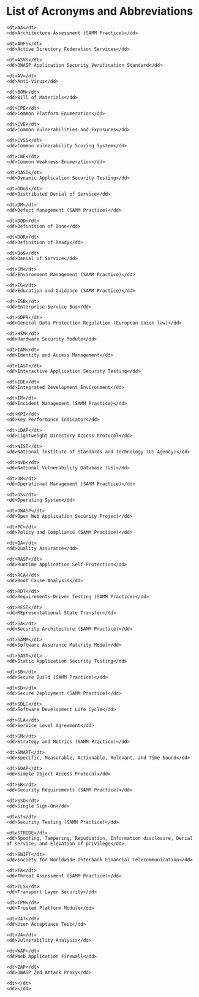 # List of Acronyms and Abbreviations

<dl>

    <dt>AA</dt>
    <dd>Architecture Assessment (SAMM Practice)</dd>

    <dt>ADFS</dt>
    <dd>Active Directory Federation Services</dd>

    <dt>ASVS</dt>
    <dd>OWASP Application Security Verification Standard</dd>

    <dt>AV</dt>
    <dd>Anti-Virus</dd>

    <dt>BOM</dt>
    <dd>Bill of Materials</dd>

    <dt>CPE</dt>
    <dd>Common Platform Enumeration</dd>

    <dt>CVE</dt>
    <dd>Common Vulnerabilities and Exposures</dd>

    <dt>CVSS</dt>
    <dd>Common Vulnerability Scoring System</dd>

    <dt>CWE</dt>
    <dd>Common Weakness Enumeration</dd>

    <dt>DAST</dt>
    <dd>Dynamic Application Security Testing</dd>

    <dt>DDoS</dt>
    <dd>Distributed Denial of Service</dd>

    <dt>DM</dt>
    <dd>Defect Management (SAMM Practice)</dd>

    <dt>DOD</dt>
    <dd>Definition of Done</dd>

    <dt>DOR</dt>
    <dd>Definition of Ready</dd>

    <dt>DoS</dt>
    <dd>Denial of Service</dd>

    <dt>EM</dt>
    <dd>Environment Management (SAMM Practice)</dd>

    <dt>EG</dt>
    <dd>Education and Guidance (SAMM Practice)</dd>
    
    <dt>ESB</dt>
    <dd>Enterprise Service Bus</dd>

    <dt>GDPR</dt>
    <dd>General Data Protection Regulation (European Union law)</dd>

    <dt>HSM</dt>
    <dd>Hardware Security Module</dd>

    <dt>IAM</dt>
    <dd>Identity and Access Management</dd>

    <dt>IAST</dt>
    <dd>Interactive Application Security Testing</dd>

    <dt>IDE</dt>
    <dd>Integrated Development Environment</dd>

    <dt>IM</dt>
    <dd>Incident Management (SAMM Practice)</dd>

    <dt>KPI</dt>
    <dd>Key Performance Indicator</dd>

    <dt>LDAP</dt>
    <dd>Lightweight Directory Access Protocol</dd>

    <dt>NIST</dt>
    <dd>National Institute of Standards and Technology (US Agency)</dd>

    <dt>NVD</dt>
    <dd>National Vulnerability Database (US)</dd>

    <dt>OM</dt>
    <dd>Operational Management (SAMM Practice)</dd>

    <dt>OS</dt>
    <dd>Operating System</dd>

    <dt>OWASP</dt>
    <dd>Open Web Application Security Project</dd>

    <dt>PC</dt>
    <dd>Policy and Compliance (SAMM Practice)</dd>

    <dt>QA</dt>
    <dd>Quality Assurance</dd>

    <dt>RASP</dt>
    <dd>Runtime Application Self-Protection</dd>

    <dt>RCA</dt>
    <dd>Root Cause Analysis</dd>

    <dt>RDT</dt>
    <dd>Requirements-Driven Testing (SAMM Practice)</dd>

    <dt>REST</dt>
    <dd>REpresentational State Transfer</dd>

    <dt>SA</dt>
    <dd>Security Architecture (SAMM Practice)</dd>

    <dt>SAMM</dt>
    <dd>Software Assurance Maturity Model</dd>

    <dt>SAST</dt>
    <dd>Static Application Security Testing</dd>

    <dt>SB</dt>
    <dd>Secure Build (SAMM Practice)</dd>

    <dt>SD</dt>
    <dd>Secure Deployment (SAMM Practice)</dd>

    <dt>SDLC</dt>
    <dd>Software Development Life Cycle</dd>

    <dt>SLA</dt>
    <dd>Service Level Agreement</dd>

    <dt>SM</dt>
    <dd>Strategy and Metrics (SAMM Practice)</dd>

    <dt>SMART</dt>
    <dd>Specific, Measurable, Actionable, Relevant, and Time-bound</dd>
    
    <dt>SOAP</dt>
    <dd>Simple Object Access Protocol</dd>

    <dt>SR</dt>
    <dd>Security Requirements (SAMM Practice)</dd>

    <dt>SSO</dt>
    <dd>Single Sign-On</dd>

    <dt>ST</dt>
    <dd>Security Testing (SAMM Practice)</dd>

    <dt>STRIDE</dt>
    <dd>Spoofing, Tampering, Repudiation, Information disclosure, Denial of service, and Elevation of privilege</dd>

    <dt>SWIFT</dt>
    <dd>Society for Worldwide Interbank Financial Telecommunication</dd>
    
    <dt>TA</dt>
    <dd>Threat Assessment (SAMM Practice)</dd>

    <dt>TLS</dt>
    <dd>Transport Layer Security</dd>

    <dt>TPM</dt>
    <dd>Trusted Platform Module</dd>

    <dt>UAT</dt>
    <dd>User Acceptance Test</dd>

    <dt>VA</dt>
    <dd>Vulnerability Analysis</dd>

    <dt>WAF</dt>
    <dd>Web Application Firewall</dd>

    <dt>ZAP</dt>
    <dd>OWASP Zed Attack Proxy</dd>

    <dt></dt>
    <dd></dd>

</dl>
